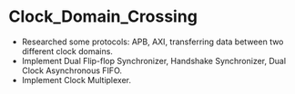 # Clock_Domain_Crossing
- Researched some protocols: APB, AXI, transferring data between two different clock domains.
- Implement Dual Flip-flop Synchronizer, Handshake Synchronizer, Dual Clock Asynchronous FIFO.
- Implement Clock Multiplexer.
